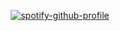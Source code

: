 
<p align="center">
    <a href="https://spotify-github-profile.vercel.app/api/view?uid=167052dac3be4583932bb7faa3b5f82e&amp;redirect=true"><img
            src="https://spotify-github-profile.vercel.app/api/view?uid=167052dac3be4583932bb7faa3b5f82e&amp;cover_image=true&amp;theme=default&amp;bar_color=53b14f&amp;bar_color_cover=true"
            alt="spotify-github-profile" /><br />
</p>
